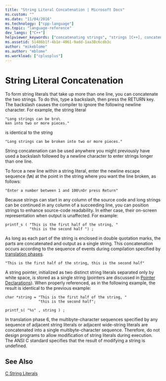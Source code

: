 ```yaml
---
title: "String Literal Concatenation | Microsoft Docs"
ms.custom: ""
ms.date: "11/04/2016"
ms.technology: ["cpp-language"]
ms.topic: "language-reference"
dev_langs: ["C++"]
helpviewer_keywords: ["concatenating strings", "strings [C++], concatenating"]
ms.assetid: 51486b1f-4b1e-4061-9add-1aa38c6cdb3c
author: "mikeblome"
ms.author: "mblome"
ms.workload: ["cplusplus"]
---
```

# String Literal Concatenation

To form string literals that take up more than one line, you can concatenate the two strings. To do this, type a backslash, then press the RETURN key. The backslash causes the compiler to ignore the following newline character. For example, the string literal

```
"Long strings can be bro\
ken into two or more pieces."
```

is identical to the string

```
"Long strings can be broken into two or more pieces."
```

String concatenation can be used anywhere you might previously have used a backslash followed by a newline character to enter strings longer than one line.

To force a new line within a string literal, enter the newline escape sequence (**\n**) at the point in the string where you want the line broken, as follows:

```
"Enter a number between 1 and 100\nOr press Return"
```

Because strings can start in any column of the source code and long strings can be continued in any column of a succeeding line, you can position strings to enhance source-code readability. In either case, their on-screen representation when output is unaffected. For example:

```
printf_s ( "This is the first half of the string, "
           "this is the second half ") ;
```

As long as each part of the string is enclosed in double quotation marks, the parts are concatenated and output as a single string. This concatenation occurs according to the sequence of events during compilation specified by [translation phases](../preprocessor/phases-of-translation.md).

```
"This is the first half of the string, this is the second half"
```

A string pointer, initialized as two distinct string literals separated only by white space, is stored as a single string (pointers are discussed in [Pointer Declarations](../c-language/pointer-declarations.md)). When properly referenced, as in the following example, the result is identical to the previous example:

```
char *string = "This is the first half of the string, "
               "this is the second half";

printf_s( "%s" , string ) ;
```

In translation phase 6, the multibyte-character sequences specified by any sequence of adjacent string literals or adjacent wide-string literals are concatenated into a single multibyte-character sequence. Therefore, do not design programs to allow modification of string literals during execution. The ANSI C standard specifies that the result of modifying a string is undefined.

## See Also

[C String Literals](../c-language/c-string-literals.md)